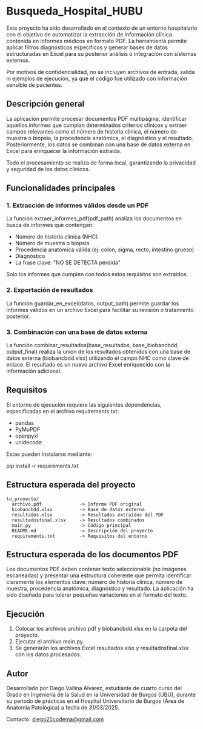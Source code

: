 # Busqueda_Hospital_HUBU

Este proyecto ha sido desarrollado en el contexto de un entorno hospitalario con el objetivo de automatizar la extracción de información clínica contenida en informes médicos en formato PDF. La herramienta permite aplicar filtros diagnósticos específicos y generar bases de datos estructuradas en Excel para su posterior análisis o integración con sistemas externos.

Por motivos de confidencialidad, no se incluyen archivos de entrada, salida ni ejemplos de ejecución, ya que el código fue utilizado con información sensible de pacientes.

## Descripción general

La aplicación permite procesar documentos PDF multipágina, identificar aquellos informes que cumplan determinados criterios clínicos y extraer campos relevantes como el número de historia clínica, el número de muestra o biopsia, la procedencia anatómica, el diagnóstico y el resultado. Posteriormente, los datos se combinan con una base de datos externa en Excel para enriquecer la información extraída.

Todo el procesamiento se realiza de forma local, garantizando la privacidad y seguridad de los datos clínicos.

## Funcionalidades principales

### 1. Extracción de informes válidos desde un PDF

La función extraer_informes_pdf(pdf_path) analiza los documentos en busca de informes que contengan:

- Número de historia clínica (NHC)
- Número de muestra o biopsia
- Procedencia anatómica válida (ej. colon, sigma, recto, intestino grueso)
- Diagnóstico
- La frase clave: "NO SE DETECTA pérdida"

Solo los informes que cumplen con todos estos requisitos son extraídos.

### 2. Exportación de resultados

La función guardar_en_excel(datos, output_path) permite guardar los informes válidos en un archivo Excel para facilitar su revisión o tratamiento posterior.

### 3. Combinación con una base de datos externa

La función combinar_resultados(base_resultados, base_biobancbdd, output_final) realiza la unión de los resultados obtenidos con una base de datos externa (biobancbdd.xlsx) utilizando el campo NHC como clave de enlace. El resultado es un nuevo archivo Excel enriquecido con la información adicional.

## Requisitos

El entorno de ejecución requiere las siguientes dependencias, especificadas en el archivo requirements.txt:

- pandas
- PyMuPDF
- openpyxl
- unidecode

Estas pueden instalarse mediante:


pip install -r requirements.txt


## Estructura esperada del proyecto

```
tu_proyecto/
  archivo.pdf              -> Informe PDF original
  biobancbdd.xlsx          -> Base de datos externa
  resultados.xlsx          -> Resultados extraídos del PDF
  resultadosfinal.xlsx     -> Resultados combinados
  main.py                  -> Código principal
  README.md                -> Descripción del proyecto
  requirements.txt         -> Requisitos del entorno
```

## Estructura esperada de los documentos PDF

Los documentos PDF deben contener texto seleccionable (no imágenes escaneadas) y presentar una estructura coherente que permita identificar claramente los elementos clave: número de historia clínica, número de muestra, procedencia anatómica, diagnóstico y resultado. La aplicación ha sido diseñada para tolerar pequeñas variaciones en el formato del texto.

## Ejecución

1. Colocar los archivos archivo.pdf y biobancbdd.xlsx en la carpeta del proyecto.
2. Ejecutar el archivo main.py.
3. Se generarán los archivos Excel resultados.xlsx y resultadosfinal.xlsx con los datos procesados.

## Autor

Desarrollado por Diego Vallina Álvarez, estudiante de cuarto curso del Grado en Ingeniería de la Salud en la Universidad de Burgos (UBU), durante su periodo de prácticas en el Hospital Universitario de Burgos (Área de Anatomía Patológica) a fecha de 31/03/2025.

Contacto: diego25codema@gmail.com
